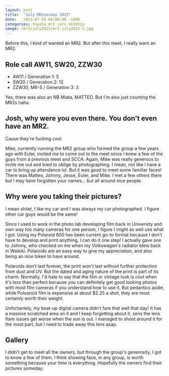 ```yaml
---
layout: post
title:  "July MR2uesday 2023"
date:   2023-07-24 00:00:00 -1000
categories: toyota mr2 cars midship
image: /mr2/july2023/mr2-july2023-1.jpg
---
```


Before this, I kind of wanted an MR2. But after this meet, I really want an MR2.

## Role call AW11, SW20, ZZW30

- AW11 / Generation 1: 5
- SW20 / Generation 2: 12
- ZZW30, MR-S / Generation 3: 3

Yes, there was also an NB Miata, MATTEO. But I'm also just counting the MR2s haha.

## Josh, why were you even there. You don't even have an MR2.

Cause they're fucking cool.

Mike, currently running the MR2 group who formed the group a few years ago with Euler, invited me to come out to the meet since I knew a few of the guys from a previous meet and SCCA. Again, Mike was really generous to invite me out and tried to oblige by photographing. I mean, not like I have a car to bring up attendance lol. But it was good to meet some familiar faces! There was Matteo, Johnny, Jesse, Euler, and Mike. I met a few others there but I may have forgotten your names... but all around nice people.

## Why were you taking their pictures?

I mean shiiet, I like my car and I was always my car photographed. I figure other car guys would be the same!

Since I used to work in the photo lab developing film back in University and own way too many cameras for one person, I figure I might as well use what I got. Using my Polaroid 600 has been current go-to format because I don't have to develop and print anything, I can do it one step! I actually gave one to Johnny, who checked on me when my Volkswagen's radiator blew back in Waikiki. Polaroids are an easy way to give my appreciation, and also being an nice token to have around.

Polaroids don't last forever, the print won't last without further protection from dust and UV. But the dated and aging nature of the print is part of its charm. Normally, I'd hate to say that the film or vintage look is cool when it's less than perfect because you can definitely get good looking photos with most film cameras if you understand how to use it. But pedantics aside, while Poloaroid film is expensive at about $2.25 a shot, they are most certainly worth their weight.

Unfortantely, my beat-up digital camera didn't fare that well that day! It has a massive scratched area on it and I keep forgetting about it, sens the lens flare issues get worse when the sun is out. I managed to shoot around it for the most part, but I need to trade away this lens asap.

## Gallery

I didn't get to meet all the owners, but through the group's generosity, I got to know a few of them. I think showing face, in any group, is worth something because your time is everything. Hopefully the owners find their pictures someday.

